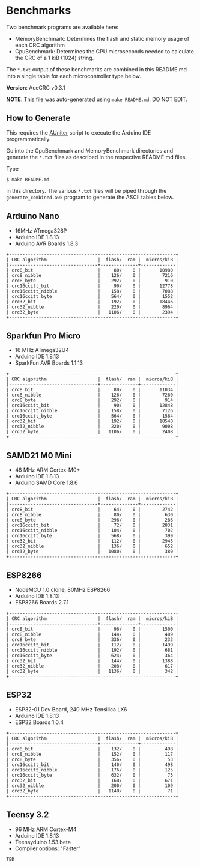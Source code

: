 # Benchmarks

Two benchmark programs are available here:

* MemoryBenchmark: Determines the flash and static memory usage of each CRC
  algorithm
* CpuBenchmark: Determines the CPU microseconds needed to calculate the CRC of a
  1 kiB (1024) string.

The `*.txt` output of these benchmarks are combined in this README.md into a
single table for each microcontroller type below.

**Version**: AceCRC v0.3.1

**NOTE**: This file was auto-generated using `make README.md`. DO NOT EDIT.

## How to Generate

This requires the [AUniter](https://github.com/bxparks/AUniter) script
to execute the Arduino IDE programmatically.

Go into the CpuBenchmark and MemoryBenchmark directories and generate
the `*.txt` files as described in the respective README.md files.

Type

```
$ make README.md
```

in this directory. The various `*.txt` files will be piped through the
`generate_combined.awk` program to generate the ASCII tables below.

## Arduino Nano

* 16MHz ATmega328P
* Arduino IDE 1.8.13
* Arduino AVR Boards 1.8.3

```
+--------------------------------------------------------------+
| CRC algorithm                   |  flash/  ram |  micros/kiB |
|---------------------------------+--------------+-------------|
| crc8_bit                        |     80/    0 |       10980 |
| crc8_nibble                     |    126/    0 |        7216 |
| crc8_byte                       |    292/    0 |         910 |
| crc16ccitt_bit                  |     90/    0 |       12778 |
| crc16ccitt_nibble               |    158/    0 |        7088 |
| crc16ccitt_byte                 |    564/    0 |        1552 |
| crc32_bit                       |    192/    0 |       18446 |
| crc32_nibble                    |    220/    0 |        8964 |
| crc32_byte                      |   1106/    0 |        2394 |
+--------------------------------------------------------------+

```

## Sparkfun Pro Micro

* 16 MHz ATmega32U4
* Arduino IDE 1.8.13
* SparkFun AVR Boards 1.1.13

```
+--------------------------------------------------------------+
| CRC algorithm                   |  flash/  ram |  micros/kiB |
|---------------------------------+--------------+-------------|
| crc8_bit                        |     80/    0 |       11034 |
| crc8_nibble                     |    126/    0 |        7260 |
| crc8_byte                       |    292/    0 |         914 |
| crc16ccitt_bit                  |     90/    0 |       12848 |
| crc16ccitt_nibble               |    158/    0 |        7126 |
| crc16ccitt_byte                 |    564/    0 |        1564 |
| crc32_bit                       |    192/    0 |       18540 |
| crc32_nibble                    |    220/    0 |        9008 |
| crc32_byte                      |   1106/    0 |        2408 |
+--------------------------------------------------------------+

```

## SAMD21 M0 Mini

* 48 MHz ARM Cortex-M0+
* Arduino IDE 1.8.13
* Arduino SAMD Core 1.8.6

```
+--------------------------------------------------------------+
| CRC algorithm                   |  flash/  ram |  micros/kiB |
|---------------------------------+--------------+-------------|
| crc8_bit                        |     64/    0 |        2742 |
| crc8_nibble                     |     80/    0 |         630 |
| crc8_byte                       |    296/    0 |         286 |
| crc16ccitt_bit                  |     72/    0 |        2831 |
| crc16ccitt_nibble               |    104/    0 |         702 |
| crc16ccitt_byte                 |    568/    0 |         399 |
| crc32_bit                       |    112/    0 |        2945 |
| crc32_nibble                    |    136/    0 |         652 |
| crc32_byte                      |   1080/    0 |         380 |
+--------------------------------------------------------------+

```

## ESP8266

* NodeMCU 1.0 clone, 80MHz ESP8266
* Arduino IDE 1.8.13
* ESP8266 Boards 2.7.1

```
+--------------------------------------------------------------+
| CRC algorithm                   |  flash/  ram |  micros/kiB |
|---------------------------------+--------------+-------------|
| crc8_bit                        |     96/    0 |        1500 |
| crc8_nibble                     |    144/    0 |         489 |
| crc8_byte                       |    336/    0 |         233 |
| crc16ccitt_bit                  |    112/    0 |        1499 |
| crc16ccitt_nibble               |    192/    0 |         681 |
| crc16ccitt_byte                 |    624/    0 |         364 |
| crc32_bit                       |    144/    0 |        1388 |
| crc32_nibble                    |    208/    0 |         617 |
| crc32_byte                      |   1136/    0 |         342 |
+--------------------------------------------------------------+

```

## ESP32

* ESP32-01 Dev Board, 240 MHz Tensilica LX6
* Arduino IDE 1.8.13
* ESP32 Boards 1.0.4

```
+--------------------------------------------------------------+
| CRC algorithm                   |  flash/  ram |  micros/kiB |
|---------------------------------+--------------+-------------|
| crc8_bit                        |    132/    0 |         498 |
| crc8_nibble                     |    152/    0 |         117 |
| crc8_byte                       |    356/    0 |          53 |
| crc16ccitt_bit                  |    140/    0 |         498 |
| crc16ccitt_nibble               |    176/    0 |         125 |
| crc16ccitt_byte                 |    632/    0 |          75 |
| crc32_bit                       |    168/    0 |         671 |
| crc32_nibble                    |    200/    0 |         109 |
| crc32_byte                      |   1140/    0 |          71 |
+--------------------------------------------------------------+

```

## Teensy 3.2

* 96 MHz ARM Cortex-M4
* Arduino IDE 1.8.13
* Teensyduino 1.53.beta
* Compiler options: "Faster"

```
TBD
```

